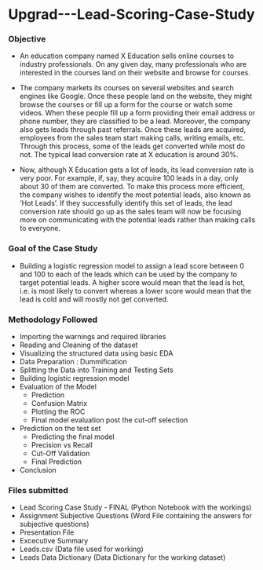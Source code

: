 # Upgrad---Lead-Scoring-Case-Study

### Objective 

- An education company named X Education sells online courses to industry professionals. On any given day, many professionals who are interested in the courses land on their website and browse for courses.

- The company markets its courses on several websites and search engines like Google. Once these people land on the website, they might browse the courses or fill up a form for the course or watch some videos. When these people fill up a form providing their email address or phone number, they are classified to be a lead. Moreover, the company also gets leads through past referrals. Once these leads are acquired, employees from the sales team start making calls, writing emails, etc. Through this process, some of the leads get converted while most do not. The typical lead conversion rate at X education is around 30%.

- Now, although X Education gets a lot of leads, its lead conversion rate is very poor. For example, if, say, they acquire 100 leads in a day, only about 30 of them are converted. To make this process more efficient, the company wishes to identify the most potential leads, also known as ‘Hot Leads’. If they successfully identify this set of leads, the lead conversion rate should go up as the sales team will now be focusing more on communicating with the potential leads rather than making calls to everyone.

### Goal of the Case Study 

- Building a logistic regression model to assign a lead score between 0 and 100 to each of the leads which can be used by the company to target potential leads. A higher score would mean that the lead is hot, i.e. is most likely to convert whereas a lower score would mean that the lead is cold and will mostly not get converted.

### Methodology Followed

- Importing the warnings and required libraries
- Reading and Cleaning of the dataset
- Visualizing the structured data using basic EDA
- Data Preparation : Dummification
- Splitting the Data into Training and Testing Sets
- Building logistic regression model
- Evaluation of the Model
   - Prediction
   - Confusion Matrix
   - Plotting the ROC 
   - Final model evaluation post the cut-off selection
- Prediction on the test set
   - Predicting the final model
   - Precision vs Recall
   - Cut-Off Validation
   - Final Prediction
- Conclusion

### Files submitted 

- Lead Scoring Case Study - FINAL (Python Notebook with the workings)
- Assignment Subjective Questions (Word File containing the answers for subjective questions)
- Presentation File
- Excecutive Summary
- Leads.csv (Data file used for working)
- Leads Data Dictionary (Data Dictionary for the working dataset)
